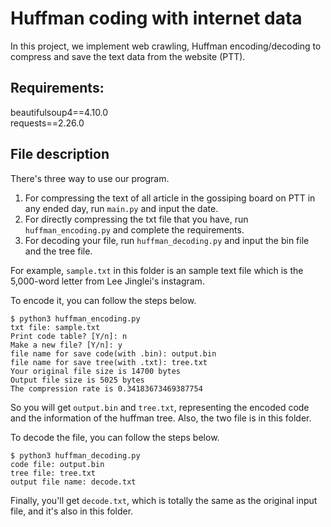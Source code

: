 # Huffman coding with internet data
In this project, we implement web crawling, Huffman encoding/decoding to compress and save the text data from the website (PTT). 
## Requirements:
beautifulsoup4==4.10.0\
requests==2.26.0
## File description
There's three way to use our program.
1. For compressing the text of all article in the gossiping board on PTT in any ended day, run `main.py` and input the date.
2. For directly compressing the txt file that you have, run `huffman_encoding.py` and complete the requirements.
3. For decoding your file, run `huffman_decoding.py` and input the bin file and the tree file.

For example, `sample.txt` in this folder is an sample text file which is the 5,000-word letter from Lee Jinglei's instagram.

To encode it, you can follow the steps below.

    $ python3 huffman_encoding.py
    txt file: sample.txt
    Print code table? [Y/n]: n
    Make a new file? [Y/n]: y
    file name for save code(with .bin): output.bin
    file name for save tree(with .txt): tree.txt
    Your original file size is 14700 bytes
    Output file size is 5025 bytes
    The compression rate is 0.34183673469387754

So you will get `output.bin` and `tree.txt`, representing the encoded code and the information of the huffman tree. Also, the two file is in this folder.

To decode the file, you can follow the steps below.

    $ python3 huffman_decoding.py
    code file: output.bin
    tree file: tree.txt
    output file name: decode.txt
Finally, you'll get `decode.txt`, which is totally the same as the original input file, and it's also in this folder.
